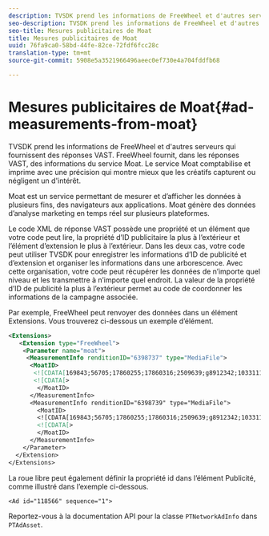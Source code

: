 ```yaml
---
description: TVSDK prend les informations de FreeWheel et d'autres serveurs qui fournissent des réponses VAST. FreeWheel fournit, dans les réponses VAST, des informations du service Moat. Le service Moat comptabilise et imprime avec une précision qui montre mieux que les créatifs capturent ou négligent un   d'intérêt.
seo-description: TVSDK prend les informations de FreeWheel et d'autres serveurs qui fournissent des réponses VAST. FreeWheel fournit, dans les réponses VAST, des informations du service Moat. Le service Moat comptabilise et imprime avec une précision qui montre mieux que les créatifs capturent ou négligent un   d'intérêt.
seo-title: Mesures publicitaires de Moat
title: Mesures publicitaires de Moat
uuid: 76fa9ca0-58bd-44fe-82ce-72fdf6fcc28c
translation-type: tm+mt
source-git-commit: 5908e5a3521966496aeec0ef730e4a704fddfb68

---
```



# Mesures publicitaires de Moat{#ad-measurements-from-moat}

TVSDK prend les informations de FreeWheel et d&#39;autres serveurs qui fournissent des réponses VAST. FreeWheel fournit, dans les réponses VAST, des informations du service Moat. Le service Moat comptabilise et imprime avec une précision qui montre mieux que les créatifs capturent ou négligent un   d&#39;intérêt.

Moat est un service permettant de mesurer et d’afficher les données à plusieurs fins, des navigateurs aux applications. Moat génère des données d’analyse marketing en temps réel sur plusieurs plateformes.

Le code XML de réponse VAST possède une propriété et un élément que votre code peut lire, la propriété d’ID publicitaire la plus à l’extérieur et l’élément d’extension le plus à l’extérieur. Dans les deux cas, votre code peut utiliser TVSDK pour enregistrer les informations d’ID de publicité et d’extension et organiser les informations dans une arborescence. Avec cette organisation, votre code peut récupérer les données de n’importe quel niveau et les transmettre à n’importe quel endroit. La valeur de la propriété d’ID de publicité la plus à l’extérieur permet au code de coordonner les informations de la campagne associée.

Par exemple, FreeWheel peut renvoyer des données dans un élément Extensions. Vous trouverez ci-dessous un exemple d’élément.

```xml
<Extensions> 
   <Extension type="FreeWheel"> 
    <Parameter name="moat"> 
     <MeasurementInfo renditionID="6398737" type="MediaFile"> 
      <MoatID> 
       <![CDATA[169843;56705;17860255;17860316;2509639;g8912342;103311138;g436558;530633]]]]> 
       <![CDATA[> 
        </MoatID> 
      </MeasurementInfo> 
      <MeasurementInfo renditionID="6398739" type="MediaFile"> 
        <MoatID> 
        <![CDATA[169843;56705;17860255;17860316;2509639;g8912342;103311138;g436558;530633]]]]> 
        <![CDATA[> 
        </MoatID> 
      </MeasurementInfo> 
    </Parameter> 
  </Extension> 
</Extensions>
```

La roue libre peut également définir la propriété id dans l’élément Publicité, comme illustré dans l’exemple ci-dessous.

```
<Ad id="118566" sequence="1">
```

Reportez-vous à la documentation API pour la classe `PTNetworkAdInfo` dans `PTAdAsset`.
